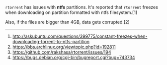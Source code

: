 `rtorrent` has issues with **ntfs** partitions.
It's reported that `rtorrent` freezes when downloading on partition formatted with ntfs filesystem.[1]

Also, if the files are bigger than 4GB, data gets corrupted.[2]


***

1. http://askubuntu.com/questions/399775/constant-freezes-when-downloading-torrent-to-ntfs-partition
2. https://bbs.archlinux.org/viewtopic.php?id=192811
3. https://github.com/rakshasa/rtorrent/issues/194
4. https://bugs.debian.org/cgi-bin/bugreport.cgi?bug=743734